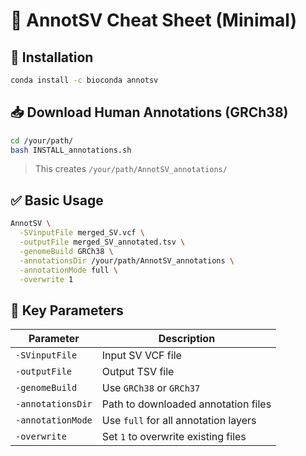 # 🧬 AnnotSV Cheat Sheet (Minimal)

## 🔧 Installation
```bash
conda install -c bioconda annotsv
```

## 📥 Download Human Annotations (GRCh38)
```bash
cd /your/path/
bash INSTALL_annotations.sh 
```

> This creates `/your/path/AnnotSV_annotations/`

## ✅ Basic Usage
```bash
AnnotSV \
  -SVinputFile merged_SV.vcf \
  -outputFile merged_SV_annotated.tsv \
  -genomeBuild GRCh38 \
  -annotationsDir /your/path/AnnotSV_annotations \
  -annotationMode full \
  -overwrite 1
```

## 🔑 Key Parameters

| Parameter           | Description                            |
|---------------------|----------------------------------------|
| `-SVinputFile`      | Input SV VCF file                      |
| `-outputFile`       | Output TSV file                        |
| `-genomeBuild`      | Use `GRCh38` or `GRCh37`               |
| `-annotationsDir`   | Path to downloaded annotation files    |
| `-annotationMode`   | Use `full` for all annotation layers   |
| `-overwrite`        | Set `1` to overwrite existing files    |
